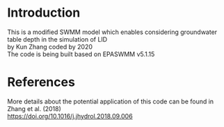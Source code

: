 # Introduction  
This is a modified SWMM model which enables considering groundwater table depth in the simulation of LID  
by Kun Zhang coded by 2020  
The code is being built based on EPASWMM v5.1.15  
# References  
More details about the potential application of this code can be found in Zhang et al. (2018)  
https://doi.org/10.1016/j.jhydrol.2018.09.006  
